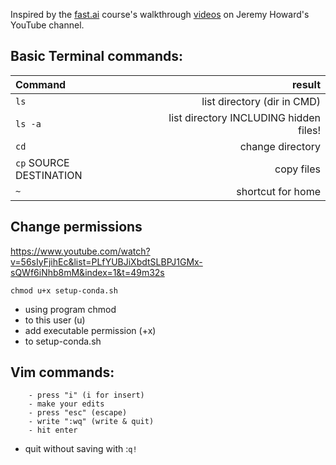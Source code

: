 Inspired by the [fast.ai](https://course19.fast.ai/terminal_tutorial.html) course's  walkthrough [videos](https://www.youtube.com/playlist?list=PLfYUBJiXbdtSLBPJ1GMx-sQWf6iNhb8mM) on Jeremy Howard's YouTube channel. 

## Basic Terminal commands:

Command | result
:----------|---------:
`ls` | list directory (dir in CMD)
`ls -a` | list directory INCLUDING hidden files!
`cd` | change directory
`cp` SOURCE DESTINATION | copy files
`~` | shortcut for home


## Change permissions
https://www.youtube.com/watch?v=56sIyFjihEc&list=PLfYUBJiXbdtSLBPJ1GMx-sQWf6iNhb8mM&index=1&t=49m32s

`chmod u+x setup-conda.sh` 
- using program chmod
- to this user (u)
- add executable permission (+x)
- to setup-conda.sh 

## Vim commands:

		- press "i" (i for insert)
		- make your edits
		- press "esc" (escape)
		- write ":wq" (write & quit)
		- hit enter
		
- quit without saving with :`q!`